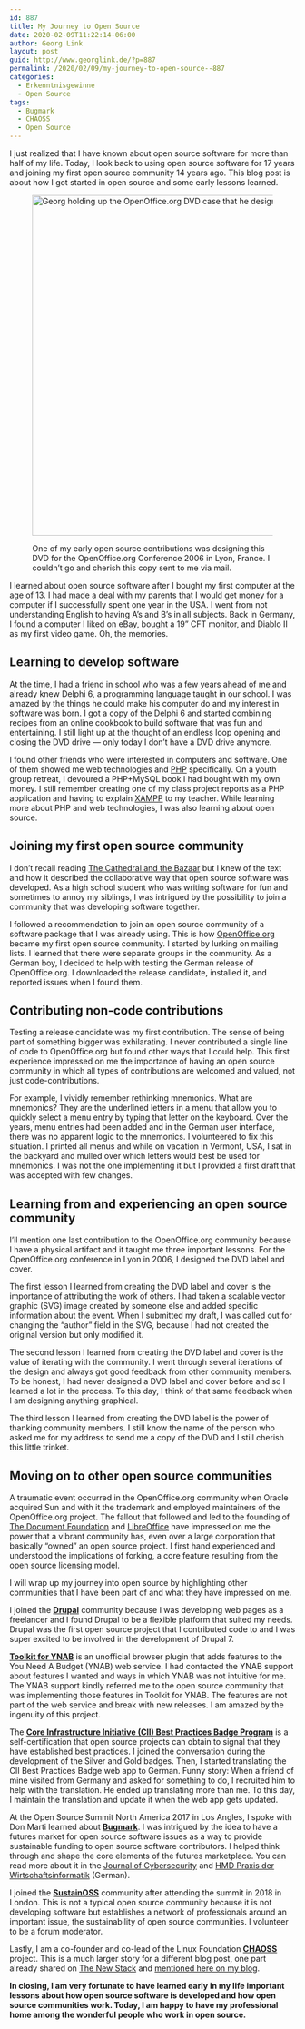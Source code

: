 ```yaml
---
id: 887
title: My Journey to Open Source
date: 2020-02-09T11:22:14-06:00
author: Georg Link
layout: post
guid: http://www.georglink.de/?p=887
permalink: /2020/02/09/my-journey-to-open-source--887
categories:
  - Erkenntnisgewinne
  - Open Source
tags:
  - Bugmark
  - CHAOSS
  - Open Source
---
```

I just realized that I have known about open source software for more than half of my life. Today, I look back to using open source software for 17 years and joining my first open source community 14 years ago. This blog post is about how I got started in open source and some early lessons learned.<figure class="wp-block-image size-large">

<img loading="lazy" width="800" height="600" src="http://www.georglink.de/media/2020/02/2006_OOo-DVD.jpg" alt="Georg holding up the OpenOffice.org DVD case that he designed" class="wp-image-889" srcset="http://www.georglink.de/media/2020/02/2006_OOo-DVD.jpg 800w, http://www.georglink.de/media/2020/02/2006_OOo-DVD-300x225.jpg 300w, http://www.georglink.de/media/2020/02/2006_OOo-DVD-768x576.jpg 768w" sizes="(max-width: 800px) 100vw, 800px" /> <figcaption>One of my early open source contributions was designing this DVD for the OpenOffice.org Conference 2006 in Lyon, France. I couldn&#8217;t go and cherish this copy sent to me via mail.</figcaption></figure> 

I learned about open source software after I bought my first computer at the age of 13. I had made a deal with my parents that I would get money for a computer if I successfully spent one year in the USA. I went from not understanding English to having A’s and B’s in all subjects. Back in Germany, I found a computer I liked on eBay, bought a 19” CFT monitor, and Diablo II as my first video game. Oh, the memories.

## **Learning to develop software**

At the time, I had a friend in school who was a few years ahead of me and already knew Delphi 6, a programming language taught in our school. I was amazed by the things he could make his computer do and my interest in software was born. I got a copy of the Delphi 6 and started combining recipes from an online cookbook to build software that was fun and entertaining. I still light up at the thought of an endless loop opening and closing the DVD drive &#8212; only today I don’t have a DVD drive anymore.

I found other friends who were interested in computers and software. One of them showed me web technologies and [PHP](https://www.php.net/) specifically. On a youth group retreat, I devoured a PHP+MySQL book I had bought with my own money. I still remember creating one of my class project reports as a PHP application and having to explain [XAMPP](https://www.apachefriends.org/index.html) to my teacher. While learning more about PHP and web technologies, I was also learning about open source. 

## **Joining my first open source community**

I don’t recall reading [The Cathedral and the Bazaar](https://en.wikipedia.org/wiki/The_Cathedral_and_the_Bazaar) but I knew of the text and how it described the collaborative way that open source software was developed. As a high school student who was writing software for fun and sometimes to annoy my siblings, I was intrigued by the possibility to join a community that was developing software together. 

I followed a recommendation to join an open source community of a software package that I was already using. This is how [OpenOffice.org](https://www.openoffice.org/) became my first open source community. I started by lurking on mailing lists. I learned that there were separate groups in the community. As a German boy, I decided to help with testing the German release of OpenOffice.org. I downloaded the release candidate, installed it, and reported issues when I found them. 

## **Contributing non-code contributions**

Testing a release candidate was my first contribution. The sense of being part of something bigger was exhilarating. I never contributed a single line of code to OpenOffice.org but found other ways that I could help. This first experience impressed on me the importance of having an open source community in which all types of contributions are welcomed and valued, not just code-contributions.

For example, I vividly remember rethinking mnemonics. What are mnemonics? They are the underlined letters in a menu that allow you to quickly select a menu entry by typing that letter on the keyboard. Over the years, menu entries had been added and in the German user interface, there was no apparent logic to the mnemonics. I volunteered to fix this situation. I printed all menus and while on vacation in Vermont, USA, I sat in the backyard and mulled over which letters would best be used for mnemonics. I was not the one implementing it but I provided a first draft that was accepted with few changes.

## **Learning from and experiencing an open source community**

I’ll mention one last contribution to the OpenOffice.org community because I have a physical artifact and it taught me three important lessons. For the OpenOffice.org conference in Lyon in 2006, I designed the DVD label and cover. 

The first lesson I learned from creating the DVD label and cover is the importance of attributing the work of others. I had taken a scalable vector graphic (SVG) image created by someone else and added specific information about the event. When I submitted my draft, I was called out for changing the “author” field in the SVG, because I had not created the original version but only modified it. 

The second lesson I learned from creating the DVD label and cover is the value of iterating with the community. I went through several iterations of the design and always got good feedback from other community members. To be honest, I had never designed a DVD label and cover before and so I learned a lot in the process. To this day, I think of that same feedback when I am designing anything graphical.

The third lesson I learned from creating the DVD label is the power of thanking community members. I still know the name of the person who asked me for my address to send me a copy of the DVD and I still cherish this little trinket. 

## **Moving on to other open source communities**

A traumatic event occurred in the OpenOffice.org community when Oracle acquired Sun and with it the trademark and employed maintainers of the OpenOffice.org project. The fallout that followed and led to the founding of [The Document Foundation](https://www.documentfoundation.org/) and [LibreOffice](https://www.libreoffice.org/) have impressed on me the power that a vibrant community has, even over a large corporation that basically “owned” an open source project. I first hand experienced and understood the implications of forking, a core feature resulting from the open source licensing model.

I will wrap up my journey into open source by highlighting other communities that I have been part of and what they have impressed on me. 

I joined the [**Drupal**](https://www.drupal.org/) community because I was developing web pages as a freelancer and I found Drupal to be a flexible platform that suited my needs. Drupal was the first open source project that I contributed code to and I was super excited to be involved in the development of Drupal 7. 

[**Toolkit for YNAB**](https://www.toolkitforynab.com/) is an unofficial browser plugin that adds features to the You Need A Budget (YNAB) web service. I had contacted the YNAB support about features I wanted and ways in which YNAB was not intuitive for me. The YNAB support kindly referred me to the open source community that was implementing those features in Toolkit for YNAB. The features are not part of the web service and break with new releases. I am amazed by the ingenuity of this project.

The [**Core Infrastructure Initiative (CII) Best Practices Badge Program**](https://bestpractices.coreinfrastructure.org/en) is a self-certification that open source projects can obtain to signal that they have established best practices. I joined the conversation during the development of the Silver and Gold badges. Then, I started translating the CII Best Practices Badge web app to German. Funny story: When a friend of mine visited from Germany and asked for something to do, I recruited him to help with the translation. He ended up translating more than me. To this day, I maintain the translation and update it when the web app gets updated.

At the Open Source Summit North America 2017 in Los Angles, I spoke with Don Marti learned about [**Bugmark**](https://bugmark.net/). I was intrigued by the idea to have a futures market for open source software issues as a way to provide sustainable funding to open source software contributors. I helped think through and shape the core elements of the futures marketplace. You can read more about it in the [Journal of Cybersecurity](https://doi.org/10.1093/cybsec/tyz011) and [HMD Praxis der Wirtschaftsinformatik](https://doi.org/10.1365/s40702-018-00474-6) (German).

I joined the [**SustainOSS**](https://sustainoss.org/) community after attending the summit in 2018 in London. This is not a typical open source community because it is not developing software but establishes a network of professionals around an important issue, the sustainability of open source communities. I volunteer to be a forum moderator.

Lastly, I am a co-founder and co-lead of the Linux Foundation [**CHAOSS**](https://chaoss.community/) project. This is a much larger story for a different blog post, one part already shared on [The New Stack](https://thenewstack.io/how-chaoss-di-can-help-diversity-in-the-open-source-community/) and [mentioned here on my blog](http://www.georglink.de/2019/05/01/contributing-to-practice-and-research-experience-with-the-engaged-scholarship-research-method--850).

**In closing, I am very fortunate to have learned early in my life important lessons about how open source software is developed and how open source communities work. Today, I am happy to have my professional home among the wonderful people who work in open source.**